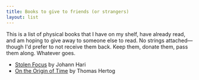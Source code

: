 ```yaml
---
title: Books to give to friends (or strangers)
layout: list
---
```


This is a list of physical books that I have on my shelf, have already read, and am hoping to give away to someone else to read. No strings attached—though I'd prefer to not receive them back. Keep them, donate them, pass them along. Whatever goes.

- [Stolen Focus](/2024/01/09/stolen-focus/) by Johann Hari
- [On the Origin of Time](/2024/01/02/on-the-origin-of-time/) by Thomas Hertog